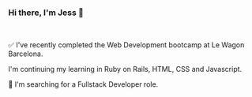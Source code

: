 ### Hi there, I'm Jess 👋 

<br>

:white_check_mark: I've recently completed the Web Development bootcamp at Le Wagon Barcelona. 

 I'm continuing my learning in Ruby on Rails, HTML, CSS and Javascript. 

:mag_right: I'm searching for a Fullstack Developer role. 

<!--
**jpates2/jpates2** is a ✨ _special_ ✨ repository because its `README.md` (this file) appears on your GitHub profile.

Here are some ideas to get you started:

- 🔭 I’m currently working on ...
- 🌱 I’m currently learning ...
- 👯 I’m looking to collaborate on ...
- 🤔 I’m looking for help with ...
- 💬 Ask me about ...
- 📫 How to reach me: ...
- 😄 Pronouns: ...
- ⚡ Fun fact: ...
-->
